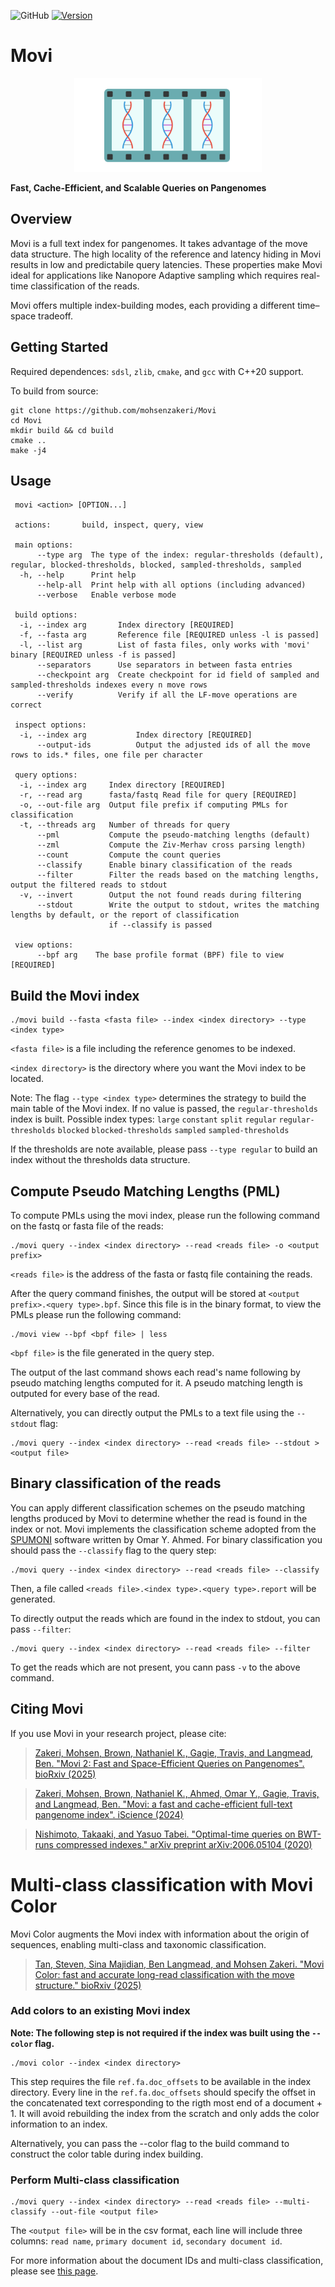 <!-- badges: start -->
![GitHub](https://img.shields.io/github/license/mohsenzakeri/movi?color=green) 
[![Version](https://img.shields.io/badge/version-2.0.0-blue.svg)](https://shields.io/)
<!-- badges: end -->

# Movi
<p align="center">
  <img src="./logo.svg" alt="Movi Logo" width="300">
</p>

**Fast, Cache-Efficient, and Scalable Queries on Pangenomes**

## Overview 
Movi is a full text index for pangenomes. It takes advantage of the move data structure. The high locality of the reference and latency hiding in Movi results in low and predictabile query latencies. These properties make Movi ideal for applications like Nanopore Adaptive sampling which requires real-time classification of the reads.

Movi offers multiple index-building modes, each providing a different time–space tradeoff.

## Getting Started

Required dependences: `sdsl`, `zlib`, `cmake`, and `gcc` with C++20 support.

To build from source:
```
git clone https://github.com/mohsenzakeri/Movi
cd Movi
mkdir build && cd build
cmake ..
make -j4
```

## Usage
```
 movi <action> [OPTION...]

 actions:       build, inspect, query, view

 main options:
      --type arg  The type of the index: regular-thresholds (default), regular, blocked-thresholds, blocked, sampled-thresholds, sampled
  -h, --help      Print help
      --help-all  Print help with all options (including advanced)
      --verbose   Enable verbose mode

 build options:
  -i, --index arg       Index directory [REQUIRED]
  -f, --fasta arg       Reference file [REQUIRED unless -l is passed]
  -l, --list arg        List of fasta files, only works with 'movi' binary [REQUIRED unless -f is passed]
      --separators      Use separators in between fasta entries
      --checkpoint arg  Create checkpoint for id field of sampled and sampled-thresholds indexes every n move rows
      --verify          Verify if all the LF-move operations are correct

 inspect options:
  -i, --index arg           Index directory [REQUIRED]
      --output-ids          Output the adjusted ids of all the move rows to ids.* files, one file per character

 query options:
  -i, --index arg     Index directory [REQUIRED]
  -r, --read arg      fasta/fastq Read file for query [REQUIRED]
  -o, --out-file arg  Output file prefix if computing PMLs for classification
  -t, --threads arg   Number of threads for query
      --pml           Compute the pseudo-matching lengths (default)
      --zml           Compute the Ziv-Merhav cross parsing length)
      --count         Compute the count queries
      --classify      Enable binary classification of the reads
      --filter        Filter the reads based on the matching lengths, output the filtered reads to stdout
  -v, --invert        Output the not found reads during filtering
      --stdout        Write the output to stdout, writes the matching lengths by default, or the report of classification
                      if --classify is passed

 view options:
      --bpf arg    The base profile format (BPF) file to view [REQUIRED]
```

## Build the Movi index

```
./movi build --fasta <fasta file> --index <index directory> --type <index type>
```

`<fasta file>` is a file including the reference genomes to be indexed.

`<index directory>` is the directory where you want the Movi index to be located.

Note: The flag `--type <index type>` determines the strategy to build the main table of the Movi index. If no value is passed, the `regular-thresholds` index is built.
Possible index types: `large` `constant` `split` `regular` `regular-thresholds` `blocked` `blocked-thresholds` `sampled` `sampled-thresholds`

If the thresholds are note available, please pass `--type regular` to build an index without the thresholds data structure.

## Compute Pseudo Matching Lengths (PML)

To compute PMLs using the movi index, please run the following command on the fastq or fasta file of the reads:
```
./movi query --index <index directory> --read <reads file> -o <output prefix>
```

`<reads file>` is the address of the fasta or fastq file containing the reads.

After the query command finishes, the output will be stored at `<output prefix>.<query type>.bpf`. Since this file is in the binary format, to view the PMLs please run the following command:
```
./movi view --bpf <bpf file> | less
```
`<bpf file>` is the file generated in the query step.

The output of the last command shows each read's name following by pseudo matching lengths computed for it. A pseudo matching length is outputed for every base of the read.

Alternatively, you can directly output the PMLs to a text file using the `--stdout` flag:
```
./movi query --index <index directory> --read <reads file> --stdout > <output file>
```
## Binary classification of the reads

You can apply different classification schemes on the pseudo matching lengths produced by Movi to determine whether the read is found in the index or not.
Movi implements the classification scheme adopted from the [SPUMONI](https://github.com/oma219/spumoni/tree/main) software written by Omar Y. Ahmed.
For binary classification you should pass the `--classify` flag to the query step:
```
./movi query --index <index directory> --read <reads file> --classify
```
Then, a file called `<reads file>.<index type>.<query type>.report` will be generated.

To directly output the reads which are found in the index to stdout, you can pass `--filter`:
```
./movi query --index <index directory> --read <reads file> --filter
```
To get the reads which are not present, you cann pass `-v` to the above command.

## Citing Movi
If you use  Movi in your research project, please cite:

>[Zakeri, Mohsen, Brown, Nathaniel K., Gagie, Travis, and Langmead, Ben. "Movi 2: Fast and Space-Efficient Queries on Pangenomes". bioRxiv (2025)](https://www.biorxiv.org/content/10.1101/2025.10.16.682873v1)

>[Zakeri, Mohsen, Brown, Nathaniel K., Ahmed, Omar Y., Gagie, Travis, and Langmead, Ben. "Movi: a fast and cache-efficient full-text pangenome index". iScience (2024)](https://www.cell.com/iscience/fulltext/S2589-0042(24)02691-9)

>[Nishimoto, Takaaki, and Yasuo Tabei. "Optimal-time queries on BWT-runs compressed indexes." arXiv preprint arXiv:2006.05104 (2020)](https://arxiv.org/abs/2006.05104)


# Multi-class classification with Movi Color

Movi Color augments the Movi index with information about the origin of sequences, enabling multi-class and taxonomic classification.

>[Tan, Steven, Sina Majidian, Ben Langmead, and Mohsen Zakeri. "Movi Color: fast and accurate long-read classification with the move structure." bioRxiv (2025)](https://www.biorxiv.org/content/10.1101/2025.05.22.655637v1.abstract)
### Add colors to an existing Movi index

**Note: The following step is not required if the index was built using the `--color` flag.**

```
./movi color --index <index directory>
```
This step requires the file `ref.fa.doc_offsets` to be available in the index directory. Every line in the `ref.fa.doc_offsets` should specify the offset in the concatenated text corresponding to the rigth most end of a document + 1.
It will avoid rebuilding the index from the scratch and only adds the color information to an index.

Alternatively, you can pass the --color flag to the build command to construct the color table during index building.

### Perform Multi-class classification
```
./movi query --index <index directory> --read <reads file> --multi-classify --out-file <output file>
```

The `<output file>` will be in the csv format, each line will include three columns: `read name`, `primary document id`, `secondary document id`. 

For more information about the document IDs and multi-class classification, please see [this page](https://github.com/mohsenzakeri/Movi/wiki/Multi%E2%80%90class-classification-with-Movi-Color).
